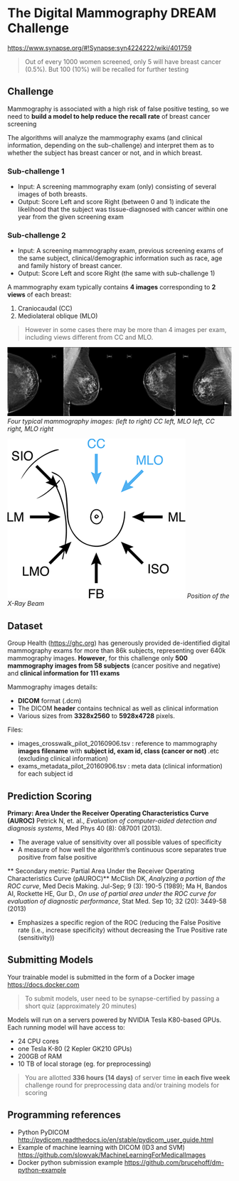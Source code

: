 # The Digital Mammography DREAM Challenge

https://www.synapse.org/#!Synapse:syn4224222/wiki/401759

> Out of every 1000 women screened, only 5 will have breast cancer (0.5%). But 100 (10%) will be recalled for further testing

## Challenge
Mammography is associated with a high risk of false positive testing, so we need to **build a model to help reduce the recall rate** of breast cancer screening

The algorithms will analyze the mammography exams (and clinical information, depending on the sub-challenge) and interpret them as to whether the subject has breast cancer or not, and in which breast.

### Sub-challenge 1
* Input: A screening mammography exam (only) consisting of several images of both breasts.
* Output: Score Left and score Right (between 0 and 1) indicate the likelihood that the subject was tissue-diagnosed with cancer within one year from the given screening exam

### Sub-challenge 2
* Input: A screening mammography exam, previous screening exams of the same subject, clinical/demographic information such as race, age and family history of breast cancer.
* Output: Score Left and score Right (the same with sub-challenge 1)

A mammography exam typically contains **4 images** corresponding to **2 views** of each breast:
1. Craniocaudal (CC)
2. Mediolateral oblique (MLO)

> However in some cases there may be more than 4 images per exam, including views different from CC and MLO.

![Four typical mammography images](CC_MLO_L_R.jpg)
*Four typical mammography images: (left to right) CC left, MLO left, CC right, MLO right*

![Position of the X-Ray Beam](image_view_orientation_400.png)
*Position of the X-Ray Beam*

## Dataset

Group Health (https://ghc.org) has generously provided de-identified digital mammography exams for more than 86k subjects, representing over 640k mammography images. **However**, for this challenge only **500 mammography images from 58 subjects** (cancer positive and negative) and **clinical information for 111 exams**

Mammography images details:
* **DICOM** format (.dcm)
* The DICOM **header** contains technical as well as clinical information
* Various sizes from **3328x2560** to **5928x4728** pixels.

Files:
* images_crosswalk_pilot_20160906.tsv : reference to mammography **images filename** with **subject id, exam id, class (cancer or not)** .etc (excluding clinical information)
* exams_metadata_pilot_20160906.tsv : meta data (clinical information) for each subject id

## Prediction Scoring

**Primary: Area Under the Receiver Operating Characteristics Curve (AUROC)**
Petrick N, et. al., *Evaluation of computer-aided detection and diagnosis systems*, Med Phys 40 (8): 087001 (2013).

* The average value of sensitivity over all possible values of specificity
* A measure of how well the algorithm’s continuous score separates true positive from false positive

** Secondary metric: Partial Area Under the Receiver Operating Characteristics Curve (pAUROC)**
McClish DK, *Analyzing a portion of the ROC curve*, Med Decis Making. Jul-Sep; 9 (3): 190-5 (1989);
Ma H, Bandos AI, Rockette HE, Gur D., *On use of partial area under the ROC curve for evaluation of diagnostic performance*, Stat Med. Sep 10; 32 (20): 3449-58 (2013)

* Emphasizes a specific region of the ROC (reducing the False Positive rate (i.e., increase specificity) without decreasing the True Positive rate (sensitivity))

## Submitting Models

Your trainable model is submitted in the form of a Docker image  https://docs.docker.com

> To submit models, user need to be synapse-certified by passing a short quiz (approximately 20 minutes)

 Models will run on a servers powered by NVIDIA Tesla K80-based GPUs. Each running model will have access to:
 * 24 CPU cores
 * one Tesla K-80 (2 Kepler GK210 GPUs)
 * 200GB of RAM
 * 10 TB of local storage (eg. for preprocessing)

> You are allotted **336 hours (14 days)** of server time **in each five week** challenge round for preprocessing data and/or training models for scoring

## Programming references
* Python PyDICOM http://pydicom.readthedocs.io/en/stable/pydicom_user_guide.html
* Example of machine learning with DICOM (ID3 and SVM) https://github.com/slowvak/MachineLearningForMedicalImages
* Docker python submission example https://github.com/brucehoff/dm-python-example
